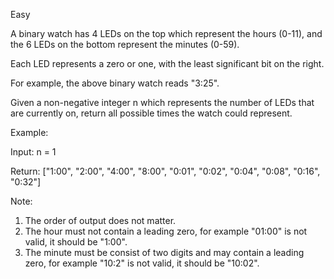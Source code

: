 Easy

A binary watch has 4 LEDs on the top which represent the hours (0-11), and the 6 LEDs on the bottom represent the minutes (0-59).

Each LED represents a zero or one, with the least significant bit on the right.


For example, the above binary watch reads "3:25".

Given a non-negative integer n which represents the number of LEDs that are currently on, return all possible times the watch could represent.

Example:

Input: n = 1

Return: ["1:00", "2:00", "4:00", "8:00", "0:01", "0:02", "0:04", "0:08", "0:16", "0:32"]

Note:
1. The order of output does not matter.
2. The hour must not contain a leading zero, for example "01:00" is not valid, it should be "1:00".
3. The minute must be consist of two digits and may contain a leading zero, for example "10:2" is not valid, it should be "10:02".
